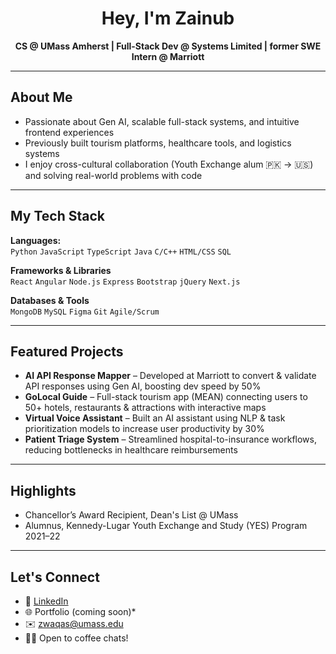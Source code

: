 <div align="center">

# Hey, I'm Zainub  
**CS @ UMass Amherst | Full-Stack Dev @ Systems Limited | former SWE Intern @ Marriott**

</div>

---

##  About Me

- Passionate about Gen AI, scalable full-stack systems, and intuitive frontend experiences  
- Previously built tourism platforms, healthcare tools, and logistics systems  
- I enjoy cross-cultural collaboration (Youth Exchange alum 🇵🇰 → 🇺🇸) and solving real-world problems with code  

---

##  My Tech Stack

**Languages:**  
`Python` `JavaScript` `TypeScript` `Java` `C/C++` `HTML/CSS` `SQL`

**Frameworks & Libraries**  
`React` `Angular` `Node.js` `Express` `Bootstrap` `jQuery` `Next.js`

**Databases & Tools**  
`MongoDB` `MySQL` `Figma` `Git` `Agile/Scrum`

---

##  Featured Projects

- **AI API Response Mapper** – Developed at Marriott to convert & validate API responses using Gen AI, boosting dev speed by 50%  
- **GoLocal Guide** – Full-stack tourism app (MEAN) connecting users to 50+ hotels, restaurants & attractions with interactive maps  
- **Virtual Voice Assistant** – Built an AI assistant using NLP & task prioritization models to increase user productivity by 30%  
- **Patient Triage System** – Streamlined hospital-to-insurance workflows, reducing bottlenecks in healthcare reimbursements  

---

##  Highlights

- Chancellor’s Award Recipient, Dean's List @ UMass  
- Alumnus, Kennedy-Lugar Youth Exchange and Study (YES) Program 2021–22  

---

##  Let's Connect

- 💼 [LinkedIn](https://www.linkedin.com/in/zwaqas)  
- 🌐 Portfolio (coming soon)*  
- ✉️ zwaqas@umass.edu  
- 🙋‍♀️ Open to coffee chats!

